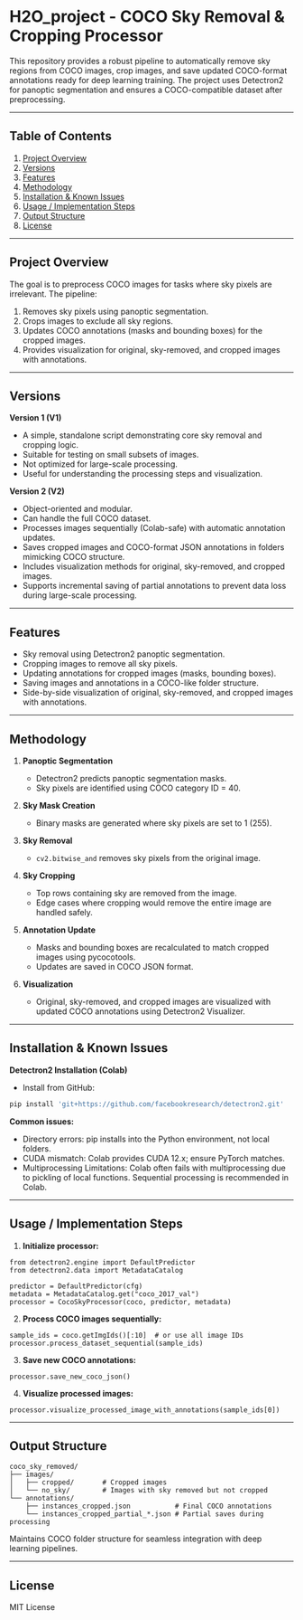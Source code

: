 # H2O_project - COCO Sky Removal & Cropping Processor

This repository provides a robust pipeline to automatically remove sky regions from COCO images, crop images, and save updated COCO-format annotations ready for deep learning training. The project uses Detectron2 for panoptic segmentation and ensures a COCO-compatible dataset after preprocessing.

---

## Table of Contents
1. [Project Overview](#project-overview)
2. [Versions](#versions)
3. [Features](#features)
4. [Methodology](#methodology)
5. [Installation & Known Issues](#installation--known-issues)
6. [Usage / Implementation Steps](#usage--implementation-steps)
7. [Output Structure](#output-structure)
8. [License](#license)

---

## Project Overview

The goal is to preprocess COCO images for tasks where sky pixels are irrelevant. The pipeline:
1. Removes sky pixels using panoptic segmentation.  
2. Crops images to exclude all sky regions.  
3. Updates COCO annotations (masks and bounding boxes) for the cropped images.  
4. Provides visualization for original, sky-removed, and cropped images with annotations.

---

## Versions

**Version 1 (V1)**  
- A simple, standalone script demonstrating core sky removal and cropping logic.  
- Suitable for testing on small subsets of images.  
- Not optimized for large-scale processing.  
- Useful for understanding the processing steps and visualization.

**Version 2 (V2)**  
- Object-oriented and modular.  
- Can handle the full COCO dataset.  
- Processes images sequentially (Colab-safe) with automatic annotation updates.  
- Saves cropped images and COCO-format JSON annotations in folders mimicking COCO structure.  
- Includes visualization methods for original, sky-removed, and cropped images.  
- Supports incremental saving of partial annotations to prevent data loss during large-scale processing.  

---

## Features
- Sky removal using Detectron2 panoptic segmentation.  
- Cropping images to remove all sky pixels.  
- Updating annotations for cropped images (masks, bounding boxes).  
- Saving images and annotations in a COCO-like folder structure.  
- Side-by-side visualization of original, sky-removed, and cropped images with annotations.  

---

## Methodology

1. **Panoptic Segmentation**  
   - Detectron2 predicts panoptic segmentation masks.  
   - Sky pixels are identified using COCO category ID = 40.

2. **Sky Mask Creation**  
   - Binary masks are generated where sky pixels are set to 1 (255).  

3. **Sky Removal**  
   - `cv2.bitwise_and` removes sky pixels from the original image.  

4. **Sky Cropping**  
   - Top rows containing sky are removed from the image.  
   - Edge cases where cropping would remove the entire image are handled safely.  

5. **Annotation Update**  
   - Masks and bounding boxes are recalculated to match cropped images using pycocotools.  
   - Updates are saved in COCO JSON format.

6. **Visualization**  
   - Original, sky-removed, and cropped images are visualized with updated COCO annotations using Detectron2 Visualizer.

---

## Installation & Known Issues

**Detectron2 Installation (Colab)**  
- Install from GitHub:  
```bash
pip install 'git+https://github.com/facebookresearch/detectron2.git'
```

**Common issues:**

- Directory errors: pip installs into the Python environment, not local folders.
- CUDA mismatch: Colab provides CUDA 12.x; ensure PyTorch matches.
- Multiprocessing Limitations: Colab often fails with multiprocessing due to pickling of local functions. Sequential processing is recommended in Colab.

---

## Usage / Implementation Steps

1. **Initialize processor:**

```
from detectron2.engine import DefaultPredictor
from detectron2.data import MetadataCatalog

predictor = DefaultPredictor(cfg)
metadata = MetadataCatalog.get("coco_2017_val")
processor = CocoSkyProcessor(coco, predictor, metadata)
```

2. **Process COCO images sequentially:**

```
sample_ids = coco.getImgIds()[:10]  # or use all image IDs
processor.process_dataset_sequential(sample_ids)
```

3. **Save new COCO annotations:**

```
processor.save_new_coco_json()
```

4. **Visualize processed images:**

```
processor.visualize_processed_image_with_annotations(sample_ids[0])
```

---

## Output Structure

```
coco_sky_removed/
├── images/
│   ├── cropped/       # Cropped images
│   └── no_sky/        # Images with sky removed but not cropped
└── annotations/
    ├── instances_cropped.json           # Final COCO annotations
    └── instances_cropped_partial_*.json # Partial saves during processing
```
Maintains COCO folder structure for seamless integration with deep learning pipelines.

---

## License

MIT License
